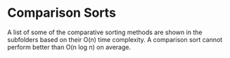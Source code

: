 # Comparison Sorts

A list of some of the comparative sorting methods are shown in the subfolders based on
their O(n) time complexity. A comparison sort cannot perform better than O(n log n) on average.
